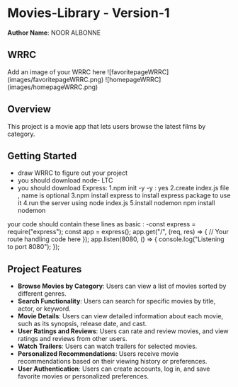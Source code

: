 # Movies-Library -  Version-1

**Author Name**: NOOR ALBONNE

## WRRC
Add an image of your WRRC here
![favoritepageWRRC] (images/favoritepageWRRC.png)
![homepageWRRC] (images/homepageWRRC.png)

## Overview
This project is a movie app that lets users browse the latest films by category.

## Getting Started
- draw WRRC to figure out your project
- you should download node- LTC
- you should download Express: 
1.npm init -y -y : yes
2.create index.js file , name is optional
3.npm install express to install express package to use it
4.run the server using node index.js
5.install nodemon npm install nodemon

your code should contain these lines as basic :
-const express = require("express");
const app = express();
app.get("/", (req, res) => {
    // Your route handling code here
});
app.listen(8080, () => {
    console.log("Listening to port 8080");
});


## Project Features

- **Browse Movies by Category**: Users can view a list of movies sorted by different genres.
- **Search Functionality**: Users can search for specific movies by title, actor, or keyword.
- **Movie Details**: Users can view detailed information about each movie, such as its synopsis, release date, and cast.
- **User Ratings and Reviews**: Users can rate and review movies, and view ratings and reviews from other users.
- **Watch Trailers**: Users can watch trailers for selected movies.
- **Personalized Recommendations**: Users receive movie recommendations based on their viewing history or preferences.
- **User Authentication**: Users can create accounts, log in, and save favorite movies or personalized preferences.
